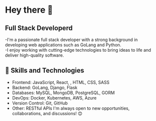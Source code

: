 # Hey there 👋
 
## Full Stack Developerd
 
-I'm a passionate full stack developer with a strong background in developing web applications such as GoLang and Python.  
-I enjoy working with cutting-edge technologies to bring ideas to life and deliver high-quality software.
 
## 🚀 Skills and Technologies

- Frontend: JavaScript, React, , HTML, CSS, SASS
- Backend: GoLang, Django, Flask
- Databases: MySQL, MongoDB, PostgreSQL, GORM
- DevOps: Docker, Kubernetes, AWS, Azure
- Version Control: Git, GitHub
- Other: RESTful APIs
I'm always open to new opportunities, collaborations, and discussions! 😊
